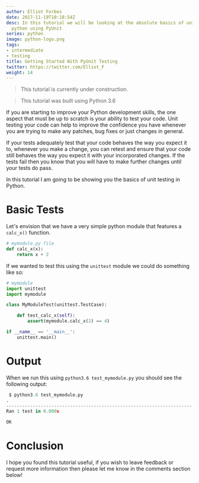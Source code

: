 ```yaml
---
author: Elliot Forbes
date: 2017-11-19T10:18:54Z
desc: In this tutorial we will be looking at the absolute basics of unit testing in
  python using PyUnit
series: python
image: python-logo.png
tags:
- intermediate
- testing
title: Getting Started With PyUnit Testing
twitter: https://twitter.com/Elliot_F
weight: 14
---
```


> This tutorial is currently under construction.

> This tutorial was built using Python 3.6

If you are starting to improve your Python development skills, the one aspect that must be up to scratch is your ability to test your code. Unit testing your code can help to improve the confidence you have whenever you are trying to make any patches, bug fixes or just changes in general. 

If your tests adequately test that your code behaves the way you expect it to, whenever you make a change, you can retest and ensure that your code still behaves the way you expect it with your incorporated changes. If the tests fail then you know that you will have to make further changes until your tests do pass.

In this tutorial I am going to be showing you the basics of unit testing in Python.

# Basic Tests

Let's envision that we have a very simple python module that features a `calc_x()` function. 

```py
# mymodule.py file
def calc_x(x):
    return x + 2
```

If we wanted to test this using the `unittest` module we could do something like so:

```py
# mymodule
import unittest
import mymodule

class MyModuleTest(unittest.TestCase):    

    def test_calc_x(self):
        assert(mymodule.calc_x(2) == 4)

if __name__ == '__main__':
    unittest.main()
```

# Output

When we run this using `python3.6 test_mymodule.py` you should see the following output:

```py
 $ python3.6 test_mymodule.py
.
----------------------------------------------------------------------
Ran 1 test in 0.000s

OK
```

# Conclusion

I hope you found this tutorial useful, if you wish to leave feedback or request more information then please let me know in the comments section below!